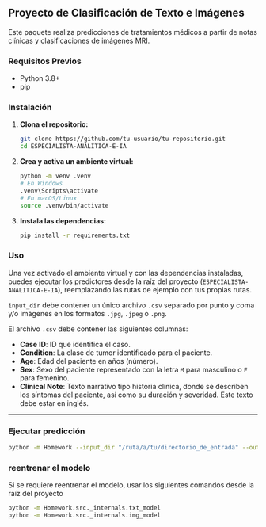## Proyecto de Clasificación de Texto e Imágenes

Este paquete realiza predicciones de tratamientos médicos a partir de notas clínicas y clasificaciones de imágenes MRI.

### Requisitos Previos

* Python 3.8+
* pip

### Instalación

1. **Clona el repositorio:**
    ```bash
    git clone https://github.com/tu-usuario/tu-repositorio.git
    cd ESPECIALISTA-ANALITICA-E-IA
    ```

2. **Crea y activa un ambiente virtual:**
    ```bash
    python -m venv .venv
    # En Windows
    .venv\Scripts\activate
    # En macOS/Linux
    source .venv/bin/activate
    ```

3. **Instala las dependencias:**
    ```bash
    pip install -r requirements.txt
    ```

### Uso

Una vez activado el ambiente virtual y con las dependencias instaladas, puedes ejecutar los predictores desde la raíz del proyecto (`ESPECIALISTA-ANALITICA-E-IA`), reemplazando las rutas de ejemplo con tus propias rutas.

`input_dir` debe contener un único archivo `.csv` separado por punto y coma y/o imágenes en los formatos `.jpg`, `.jpeg` o `.png`.

El archivo `.csv` debe contener las siguientes columnas:

- **Case ID**: ID que identifica el caso.
- **Condition**: La clase de tumor identificado para el paciente.
- **Age**: Edad del paciente en años (número).
- **Sex**: Sexo del paciente representado con la letra `M` para masculino o `F` para femenino.
- **Clinical Note**: Texto narrativo tipo historia clínica, donde se describen los síntomas del paciente, así como su duración y severidad. Este texto debe estar en inglés.

---

### Ejecutar predicción

```bash
python -m Homework --input_dir "/ruta/a/tu/directorio_de_entrada" --output_dir "/ruta/donde/guardar/predicciones"
```


### reentrenar el modelo
Si se requiere reentrenar el modelo, usar los siguientes comandos desde la raíz del proyecto

```bash
python -m Homework.src._internals.txt_model
python -m Homework.src._internals.img_model
```